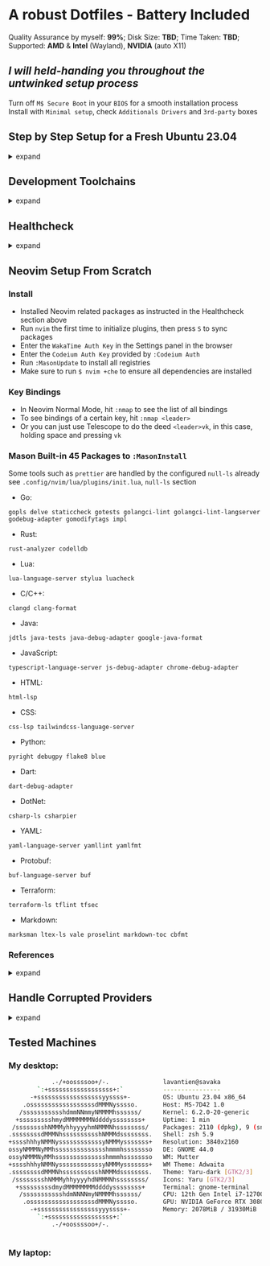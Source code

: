 # A robust Dotfiles - Battery Included

Quality Assurance by myself: **99%**; Disk Size: **TBD**; Time Taken: **TBD**;  
Supported: **AMD** & **Intel** (Wayland), **NVIDIA** (auto X11)  

## *I will held-handing you throughout the untwinked setup process*

Turn off `M$ Secure Boot` in your `BIOS` for a smooth installation process  
Install with `Minimal setup`, check `Additionals Drivers` and `3rd-party` boxes  

## Step by Step Setup for a Fresh Ubuntu 23.04

<details>
  <summary>expand</summary>

### 0. Disable Wireless Powersaving and Files Open Limit

```bash
sudo vi /etc/NetworkManager/conf.d/default-wifi-powersave-on.conf
```

```conf
[connection]
wifi.powersave = 2
```

```bash
sudo systemctl restart NetworkManager
```

```bash
sudo vi /etc/systemd/system.conf
```

```conf
DefaultLimitNOFILE=4096:2097152
```

```bash
sudo vi /etc/systemd/user.conf
```

```conf
DefaultLimitNOFILE=4096:2097152
```

```bash
sudo systemctl daemon-reexec && ulimit -n
```

`reboot`

### 1. Install all necessary `APT` packages

```bash
sudo apt update && sudo apt upgrade -y && sudo apt autoremove -y && sudo apt install ubuntu-desktop ca-certificates apt-transport-https ubuntu-dev-tools glibc-source gcc xclip git git-lfs curl zsh htop neofetch vim mpv libutf8proc2 libutf8proc-dev libfuse2 cpu-checker screenkey -y
```

### 2. Install `Oh-my-zsh` and `Chrome`, then `reboot`

```bash
sh -c "$(curl -fsSL https://raw.githubusercontent.com/ohmyzsh/ohmyzsh/master/tools/install.sh)"
```

```bash
cd ~/Downloads && wget https://dl.google.com/linux/direct/google-chrome-stable_current_amd64.deb && sudo dpkg -i google-chrome-stable_current_amd64.deb && rm google-chrome-stable_current_amd64.deb && cd ~
```

Open `Chrome`, sync your profile, and go to <https://github.com/lavantien/dotfiles/blob/main/README.md> to continue the steps  
Recommended `Chrome Extensions`:

```text
aapbdbdomjkkjkaonfhkkikfgjllcleb : Google Translate
ahfgeienlihckogmohjhadlkjgocpleb : Web Store
ahfhijdlegdabablpippeagghigmibma : Web Vitals
bcjindcccaagfpapjjmafapmmgkkhgoa : JSON Formatter
bkhaagjahfmjljalopjnoealnfndnagc : Octotree - GitHub code tree
cjpalhdlnbpafiamejdnhcphjbkeiagm : uBlock Origin
dbepggeogbaibhgnhhndojpepiihcmeb : Vimium
eimadpbcbfnmbkopoojfekhnkhdbieeh : Dark Reader
ejkiikneibegknkgimmihdpcbcedgmpo : Volume Booster
gebbhagfogifgggkldgodflihgfeippi : Return YouTube Dislike
ghbmnnjooekpmoecnnnilnnbdlolhkhi : Google Docs Offline
gppongmhjkpfnbhagpmjfkannfbllamg : Wappalyzer
hlkenndednhfkekhgcdicdfddnkalmdm : Cookie-Editor
mafpmfcccpbjnhfhjnllmmalhifmlcie : Snowflake
mhjfbmdgcfjbbpaeojofohoefgiehjai : Chrome PDF Viewer
migdhldfbapmodfbmgpofnikfbfpbbon : Highlighty: Search, Find, Multi-Highlight
neajdppkdcdipfabeoofebfddakdcjhd : Google Network Speech
nkeimhogjdpnpccoofpliimaahmaaome : Google Hangouts
nlkaejimjacpillmajjnopmpbkbnocid : YouTube NonStop
nmmhkkegccagdldgiimedpiccmgmieda : Chrome Web Store Payments
```

### 3. After `reboot`, install `Linuxbrew`

```bash
/bin/bash -c "$(curl -fsSL https://raw.githubusercontent.com/Homebrew/install/HEAD/install.sh)"
```

### 4. Install `zsh-autosuggestions`

```bash
git clone https://github.com/zsh-users/zsh-autosuggestions ${ZSH_CUSTOM:-~/.oh-my-zsh/custom}/plugins/zsh-autosuggestions
```

### 5. Install the proper `.zshrc` by clone this repo to `~/temp`, copy all its content to `~`

```bash
git clone https://github.com/lavantien/dotfiles.git ~/temp && mv -v {~/temp/*,~/temp/.*} ~/ && mv ~/temp/.config/* ~/.config/ && mv ~/temp/.local/share/applications/* ~/.local/share/applications/ && source ~/.zshrc
```

### 6. Install `rust` and its toolchains, then `reboot`

```bash
curl --proto '=https' --tlsv1.2 -sSf https://sh.rustup.rs | sh
```

### 7. Install `gcc`, `gh`, `neovim`, and other necessary `Brew` packages

```bash
brew install gcc@11 gcc gh go lazygit fzf fd ripgrep bat neovim hyperfine openjdk ruby lua maven node gopls rust-analyzer jdtls lua-language-server yaml-language-server bash-language-server terraform terraform-ls prettier delve vscode-langservers-extracted loc llvm dotenv-linter checkmake luarocks php composer
```

```bash
sudo snap install julia --classic
```

Currently, `julia` build is failed on `brew`, use `snap` instead

### 8. Install `Joplin (snap)`, sync your notes, and setup your `Git` environment:

```bash
sudo snap install joplin-desktop
```
  
For a smooth `Git` experience, you should make a `.netrc` file in your home directory and add auth token

```bash
echo 'machine github.com login lavantien password ghp_klsdfjalsdkfjdsjfalsdkldasfjkasldfjalsdfjalsdjfk' >> .netrc && git lfs install
```

For `gh`, run `gh auth login` and follow instruction to setup `GitHub CLI`

### 9. Run `./git-clone-all your-github-username` on `~/dev/personal` for cloning all of your repos

```bash
mkdir -p ~/dev/personal && cp ~/git-clone-all.sh ~/dev/personal/ && cd ~/dev/personal && ./git-clone-all.sh your-github-username && cd ~
```
  
```bash
mv ~/dev/personal/your-github-username/Documents/* ~/Documents && mv ~/dev/personal/your-github-username/Pictures/* ~/Pictures
```

### 10. Install `Iosevka Nerd Font` (replace version `v3.0.1` with whatever latest)

```bash
cd ~/Downloads && wget https://github.com/ryanoasis/nerd-fonts/releases/download/v3.0.1/Iosevka.zip && mkdir Iosevka && unzip Iosevka.zip -d Iosevka && cd Iosevka && sudo mkdir -p /usr/share/fonts/truetype/iosevka-nerd-font && sudo cp *.ttf /usr/share/fonts/truetype/iosevka-nerd-font/ && cd .. && rm -r Iosevka Iosevka.zip && cd ~ && sudo fc-cache -f -v
```

### 11. Install `wezterm`

```bash
brew tap wez/wezterm-linuxbrew && brew install wezterm
```

### 12. Install `GRPC`, `GRPC-Web`, and `protoc-gen`

```bash
brew install grpc protoc-gen-grpc-web && go install google.golang.org/protobuf/cmd/protoc-gen-go@latest && go install google.golang.org/grpc/cmd/protoc-gen-go-grpc@latest
```

### 13. Install `VSCode` and `CodeLLDB` (replace version `v1.9.2` with whatever latest)

```bash
cd ~/Downloads && wget -qO- https://packages.microsoft.com/keys/microsoft.asc | gpg --dearmor > packages.microsoft.gpg && sudo install -D -o root -g root -m 644 packages.microsoft.gpg /etc/apt/keyrings/packages.microsoft.gpg && sudo sh -c 'echo "deb [arch=amd64,arm64,armhf signed-by=/etc/apt/keyrings/packages.microsoft.gpg] https://packages.microsoft.com/repos/code stable main" > /etc/apt/sources.list.d/vscode.list' && rm -f packages.microsoft.gpg && cd ~ && sudo apt update && sudo apt install code -y
```

```bash
cd ~/Downloads && wget https://github.com/vadimcn/codelldb/releases/download/v1.9.2/codelldb-x86_64-linux.vsix && code --install-extension codelldb-x86_64-linux.vsix && rm codelldb-x86_64-linux.vsix && cd ~
```

### 14. Install `DotNet SDK`

```bash
cd ~/Downloads && declare repo_version=$(if command -v lsb_release &> /dev/null; then lsb_release -r -s; else grep -oP '(?<=^VERSION_ID=).+' /etc/os-release | tr -d '"'; fi) && wget https://packages.microsoft.com/config/ubuntu/$repo_version/packages-microsoft-prod.deb -O packages-microsoft-prod.deb && sudo dpkg -i packages-microsoft-prod.deb && rm packages-microsoft-prod.deb && cd ~ && sudo apt update && sudo apt install dotnet-sdk-7.0 -y
```

```bash
sudo cp -r /usr/share/dotnet/* /usr/lib/dotnet/ && dotnet --info
```

```bash
dotnet tool install --global csharp-ls && dotnet tool install --global csharpier
```

### 15. Install `Qemu KVM`

```bash
egrep -c '(vmx|svm)' /proc/cpuinfo && kvm-ok
```

```bash
sudo apt install qemu-kvm libvirt-daemon-system libvirt-clients bridge-utils -y
```

### 16. Install `Android Studio`, `Android SDK`, and `Flutter`

```bash
sudo snap install android-studio --classic
```

Run `Android Studio` and install default configuration, then click `More Actions` -> `SDK Manager` -> `SDK Tools` -> tick `Android SDK Build-Tools` and `Android SDK Command-line Tools` -> `Apply` and `OK`

```bash
sudo snap install flutter --classic && flutter doctor && flutter doctor --android-licenses
```

### 17. Install `Kreya` and `DBbGate`

```bash
sudo snap install kreya dbgate
```

### 18. Install `FlatHub`, `Docker Compose`, `Podman Desktop`, then `reboot`

```bash
sudo apt install flatpak -y && sudo apt install gnome-software-plugin-flatpak -y && flatpak remote-add --if-not-exists flathub https://flathub.org/repo/flathub.flatpakrepo
```

```bash
sudo install -m 0755 -d /etc/apt/keyrings && curl -fsSL https://download.docker.com/linux/ubuntu/gpg | sudo gpg --dearmor -o /etc/apt/keyrings/docker.gpg && sudo chmod a+r /etc/apt/keyrings/docker.gpg && echo \
  "deb [arch="$(dpkg --print-architecture)" signed-by=/etc/apt/keyrings/docker.gpg] https://download.docker.com/linux/ubuntu \
  "$(. /etc/os-release && echo "$VERSION_CODENAME")" stable" | \
  sudo tee /etc/apt/sources.list.d/docker.list > /dev/null && sudo apt update && sudo apt install docker-ce docker-ce-cli containerd.io docker-buildx-plugin docker-compose-plugin -y
```

```bash
sudo usermod -aG docker $USER && newgrp docker
```

`reboot`

```bash
docker run hello-world && flatpak install flathub io.podman_desktop.PodmanDesktop -y
```

### 19. Install `kubectl`, and `minikube`

```bash
curl -fsSL https://packages.cloud.google.com/apt/doc/apt-key.gpg | sudo gpg --dearmor -o /etc/apt/keyrings/kubernetes-archive-keyring.gpg && echo "deb [signed-by=/etc/apt/keyrings/kubernetes-archive-keyring.gpg] https://apt.kubernetes.io/ kubernetes-xenial main" | sudo tee /etc/apt/sources.list.d/kubernetes.list && sudo apt update && sudo apt install kubectl -y
```

```bash
cd ~/Downloads && curl -LO https://storage.googleapis.com/minikube/releases/latest/minikube_latest_amd64.deb && sudo dpkg -i minikube_latest_amd64.deb && rm minikube_latest_amd64.deb && cd ~
```

```bash
minikube config set driver docker && minikube start && minikube addons enable metrics-server
```

```bash
❗  These changes will take effect upon a minikube delete and then a minikube start
😄  minikube v1.30.1 on Ubuntu 23.04
✨  Using the docker driver based on user configuration
📌  Using Docker driver with root privileges
👍  Starting control plane node minikube in cluster minikube
🚜  Pulling base image ...
💾  Downloading Kubernetes v1.26.3 preload ...
    > preloaded-images-k8s-v18-v1...:  397.02 MiB / 397.02 MiB  100.00% 14.17 M
    > gcr.io/k8s-minikube/kicbase...:  373.53 MiB / 373.53 MiB  100.00% 6.42 Mi
🔥  Creating docker container (CPUs=2, Memory=7900MB) ...
🐳  Preparing Kubernetes v1.26.3 on Docker 23.0.2 ...
    ▪ Generating certificates and keys ...
    ▪ Booting up control plane ...
    ▪ Configuring RBAC rules ...
🔗  Configuring bridge CNI (Container Networking Interface) ...
    ▪ Using image gcr.io/k8s-minikube/storage-provisioner:v5
🌟  Enabled addons: storage-provisioner, default-storageclass
🔎  Verifying Kubernetes components...
🏄  Done! kubectl is now configured to use "minikube" cluster and "default" namespace by default
💡  metrics-server is an addon maintained by Kubernetes. For any concerns contact minikube on GitHub.
You can view the list of minikube maintainers at: https://github.com/kubernetes/minikube/blob/master/OWNERS
    ▪ Using image registry.k8s.io/metrics-server/metrics-server:v0.6.3
🌟  The 'metrics-server' addon is enabled
```

```bash
minikube stop
```

### 20. Install `Graphics Drivers` and `Vulkan`

If you have a `NVIDIA GPU`, replace `535` with whatever is the latest driver version as listed [here](https://launchpad.net/~graphics-drivers/+archive/ubuntu/ppa)

```bash
sudo add-apt-repository ppa:graphics-drivers/ppa -y && sudo dpkg --add-architecture i386 && sudo apt update && sudo apt install nvidia-driver-535 libvulkan1 libvulkan1:i386 libgl-dev libgl-dev:i386 -y
```

If not, just install `Vulkan`

```bash
sudo dpkg --add-architecture i386 && sudo apt update && sudo apt install libvulkan1 libvulkan1:i386 -y
```

and the latest `AMD/Intel` drivers

```bash
sudo add-apt-repository ppa:kisak/kisak-mesa -y && sudo dpkg --add-architecture i386 && sudo apt update && sudo apt upgrade && sudo apt install libgl1-mesa-dri:i386 mesa-vulkan-drivers mesa-vulkan-drivers:i386 libgl-dev libgl-dev:i386 -y && sudo apt autoremove -y
```

`reboot`

### 21. Install `Wine`, `Lutris`, and `MangoHud` (always check for the latest version and replace the version string when download from `wget`)

```bash
sudo mkdir -pm755 /etc/apt/keyrings && sudo wget -O /etc/apt/keyrings/winehq-archive.key https://dl.winehq.org/wine-builds/winehq.key && sudo wget -NP /etc/apt/sources.list.d/ https://dl.winehq.org/wine-builds/ubuntu/dists/lunar/winehq-lunar.sources && sudo apt update && sudo apt install --install-recommends winehq-devel -y
```

```bash
sudo apt install cabextract fluid-soundfont-gm fluid-soundfont-gs libmspack0 mesa-utils mesa-utils-bin p7zip python3-bs4 python3-html5lib python3-lxml python3-setproctitle python3-soupsieve python3-webencodings p7zip-full python3-genshi doc-base -y && cd ~/Downloads && wget https://github.com/lutris/lutris/releases/download/v0.5.13/lutris_0.5.13_all.deb && sudo dpkg -i lutris_0.5.13_all.deb && rm lutris_0.5.13_all.deb && cd ~
```

```bash
lutris
```

Click the `gear button` next to `Wine` -> tick `Advanced` -> `System options` -> `Command prefix` -> `mangohud` -> `Save` -> exit Lutris  
For `Steam` games, set launch options: `mangohud %command%`  

```bash
sudo apt install mangohud -y
```

### 22. Install `OBS`, `Gimp`, `Inkscape`, `LibreOffice`, `Blender`

```bash
sudo add-apt-repository ppa:obsproject/obs-studio -y && sudo apt update && sudo apt install ffmpeg obs-studio -y
```

Then run `OBS`, setup proper resolution, framerate, encoder, and default whole screen scene

```bash
sudo snap install gimp inkscape libreoffice
```

```bash
sudo snap install blender --classic
```

### 23. `Helix`

```bash
brew install helix
```

### 24. Install `Steam` (and optionally `Dota 2`, `Grim Dawn`, `Battlenet`, and `Diablo 2 Resurrected`)

```bash
cd ~/Downloads && wget https://repo.steampowered.com/steam/archive/precise/steam_latest.deb && sudo dpkg -i steam_latest.deb && rm steam_latest.deb && cd ~
```

Run `Steam`, login, enable `Shader Pre-Caching` and `SteamPlay`, restart `Steam`

(Install `Dota 2` to test native `Vulkan`, `Grim Dawn` to test `Proton`, also `gd rainbow filter` is a must-have loot filter for `Grim Dawn`  
Install `Battlenet` by searching for `script` inside `Lutris`, do as instructed, then relaunch `Battlenet`, install `Diablo 2 Ressurrected`  
Run `Diablo 2 Resurrected` to check for stability and if `Fsync/Gsync` is working properly)

```bash
nvidia-smi
```
  
Enable `Gsync/Fsync` inside `nvidia-settings`

</details>

## Development Toolchains

<details>
  <summary>expand</summary>

- [**NGINX**](https://nginx.org/en/docs/beginners_guide.html)
  
```bash
brew install nginx
```

`NGINX` config

<details>
	<summary>See details</summary>

```nginx
worker_processes 1;

error_log /home/savaka/go/src/github.com/lavantien/go-laptop-booking/log/nginx/error.log;

events {
	worker_connections 10;
}

http {
	access_log /home/savaka/go/src/github.com/lavantien/go-laptop-booking/log/nginx/access.log;

	upstream auth_services {
		server 0.0.0.0:50051;
	}

	upstream laptop_services {
		server 0.0.0.0:50052;
	}

	server {
		listen 8080 ssl http2;

		# Mutual TLS between gRPC client and NGINX
		ssl_certificate cert/server-cert.pem;
		ssl_certificate_key cert/server-key.pem;

		ssl_client_certificate cert/ca-cert.pem;
		ssl_verify_client on;

		location /pb.AuthService {
			grpc_pass grpcs://auth_services;

			# Mutual TLS between NGINX and gRPC server
			grpc_ssl_certificate cert/server-cert.pem;
			grpc_ssl_certificate_key cert/server-key.pem;
		}

		location /pb.LaptopService {
			grpc_pass grpcs://laptop_services;

			# Mutual TLS between NGINX and gRPC server
			grpc_ssl_certificate cert/server-cert.pem;
			grpc_ssl_certificate_key cert/server-key.pem;
		}
	}
}

```

</details>

- [**GRPC Gateway**](https://github.com/grpc-ecosystem/grpc-gateway)
  
```bash
go install \
    github.com/grpc-ecosystem/grpc-gateway/v2/protoc-gen-grpc-gateway \
    github.com/grpc-ecosystem/grpc-gateway/v2/protoc-gen-openapiv2 \
    google.golang.org/protobuf/cmd/protoc-gen-go \
    google.golang.org/grpc/cmd/protoc-gen-go-grpc
```

- [**Evan CLI**](https://github.com/ktr0731/evans)
  
```bash
go install github.com/ktr0731/evans@latest
```
  
- [**GoTestSum**](https://github.com/gotestyourself/gotestsum)
  
```bash
go install gotest.tools/gotestsum@latest
```

- [**Golang-Migrate**](https://github.com/golang-migrate/migrate/tree/master/cmd/migrate):

```bash
go install -tags 'postgres' github.com/golang-migrate/migrate/v4/cmd/migrate@latest
```

- [**SQLc**](https://docs.sqlc.dev/en/latest/overview/install.html):

```bash
go install github.com/kyleconroy/sqlc/cmd/sqlc@latest
```

- [**GoMock**](https://github.com/golang/mock):

```bash
go install github.com/golang/mock/mockgen@latest
```

- [**Viper**](https://github.com/spf13/viper):

```bash
go install https://github.com/spf13/viper@latest
```

- [**Gin**](https://github.com/gin-gonic/gin#installation):

```bash
go install github.com/gin-gonic/gin@latest

go get -u github.com/gin-gonic/gin
```

- [**Paseto**](https://github.com/o1egl/paseto):

```bash
go get -u github.com/o1egl/paseto
```

- [**JWT**](https://github.com/golang-jwt/jwt):

```bash
go get -u https://github.com/golang-jwt/jwt
```
  
- [**Swagger Editor**](https://editor.swagger.io/)

- [**Coverage Badge**](https://eremeev.ca/posts/golang-test-coverage-github-action/)

</details>

## Healthcheck

<details>
  <summary>expand</summary>

### Docker

```bash
docker version && docker run hello-world
```

```bash
Hello from Docker!
This message shows that your installation appears to be working correctly.
```

### KubeCTL and MiniKube

```bash
minikube start && kubectl get po -A && minikube dashboard
```

```bash
NAMESPACE     NAME                               READY   STATUS    RESTARTS        AGE
kube-system   coredns-787d4945fb-s2w75           1/1     Running   0               2m52s
kube-system   etcd-minikube                      1/1     Running   0               3m6s
kube-system   kube-apiserver-minikube            1/1     Running   0               3m6s
kube-system   kube-controller-manager-minikube   1/1     Running   0               3m7s
kube-system   kube-proxy-fl25q                   1/1     Running   0               2m52s
kube-system   kube-scheduler-minikube            1/1     Running   0               3m6s
kube-system   storage-provisioner                1/1     Running   1 (2m22s ago)   3m5s
```

```bash
minikube stop
```

### Flutter Doctor

```bash
flutter doctor
```

```bash
Doctor summary (to see all details, run flutter doctor -v):
[✓] Flutter (Channel stable, 3.10.3, on Ubuntu 23.04 6.2.0-20-generic, locale en_US.UTF-8)
[✓] Android toolchain - develop for Android devices (Android SDK version 33.0.2)
[✓] Chrome - develop for the web
[✓] Linux toolchain - develop for Linux desktop
[✓] Android Studio (version 2022.2)
[✓] VS Code (version 1.78.2)
[✓] Connected device (2 available)
[✓] Network resources

• No issues found!
```

### Test Docker Maven Workflow

```bash
cd ~/dev/personal/lavantien/springboot-restapi && dcu -d
```

```bash
dp && de postgres bash
```

```bash
psql -U postgres
```

```bash
create database player;
```

`<C-d> <C-d>`

```bash
mvn install
```

```bash
mvn test
```

```bash
[INFO] Tests run: 1, Failures: 0, Errors: 0, Skipped: 0, Time elapsed: 3.162 s - in com.lavantien.restapi.RestapiApplicationTests
[INFO]
[INFO] Results:
[INFO]
[INFO] Tests run: 2, Failures: 0, Errors: 0, Skipped: 0
[INFO]
[INFO] ------------------------------------------------------------------------
[INFO] BUILD SUCCESS
[INFO] ------------------------------------------------------------------------
[INFO] Total time:  6.718 s
[INFO] Finished at: 2023-06-05T10:12:21+07:00
[INFO] ------------------------------------------------------------------------
```

```bash
mvn spring-boot:run
```

Open browser at `http://localhost:8081/api/players`

`<C-c>`

```bash
cd ~
```

### Helix LSP

```bash
hx --health
```

<details>
  <summary>expand result</summary>

```bash
Config file: default
Language file: default
Log file: /home/lavantien/.cache/helix/helix.log
Runtime directories: /home/lavantien/.config/helix/runtime;/home/linuxbrew/.linuxbrew/Cellar/helix/23.05/libexec/runtime;/home/linuxbrew/.linuxbrew/Cellar/helix/23.05/libexec/bin/runtime
Runtime directory does not exist: /home/lavantien/.config/helix/runtime
Runtime directory does not exist: /home/linuxbrew/.linuxbrew/Cellar/helix/23.05/libexec/bin/runtime
Clipboard provider: xclip
System clipboard provider: xclip

Language                    LSP                         DAP                         Highlight                   Textobject                  Indent
astro                       None                        None                        ✓                           ✘                           ✘
awk                         ✘ awk-language-server       None                        ✓                           ✓                           ✘
bash                        ✓ bash-language-server      None                        ✓                           ✘                           ✓
bass                        ✘ bass                      None                        ✓                           ✘                           ✘
beancount                   None                        None                        ✓                           ✘                           ✘
bibtex                      ✘ texlab                    None                        ✓                           ✘                           ✘
bicep                       ✘ bicep-langserver          None                        ✓                           ✘                           ✘
c                           ✓ clangd                    ✓ lldb-vscode               ✓                           ✓                           ✓
c-sharp                     ✘ OmniSharp                 ✘ netcoredbg                ✓                           ✓                           ✘
cabal                       None                        None                        ✘                           ✘                           ✘
cairo                       None                        None                        ✓                           ✘                           ✘
capnp                       None                        None                        ✓                           ✘                           ✓
clojure                     ✘ clojure-lsp               None                        ✓                           ✘                           ✘
cmake                       ✘ cmake-language-server     None                        ✓                           ✓                           ✓
comment                     None                        None                        ✓                           ✘                           ✘
common-lisp                 ✘ cl-lsp                    None                        ✓                           ✘                           ✘
cpon                        None                        None                        ✓                           ✘                           ✓
cpp                         ✓ clangd                    ✓ lldb-vscode               ✓                           ✓                           ✓
crystal                     ✘ crystalline               None                        ✓                           ✓                           ✘
css                         ✓ vscode-css-language-se…   None                        ✓                           ✘                           ✘
cue                         ✘ cuelsp                    None                        ✓                           ✘                           ✘
d                           ✘ serve-d                   None                        ✓                           ✓                           ✓
dart                        ✓ dart                      None                        ✓                           ✘                           ✓
devicetree                  None                        None                        ✓                           ✘                           ✘
dhall                       ✘ dhall-lsp-server          None                        ✓                           ✓                           ✘
diff                        None                        None                        ✓                           ✘                           ✘
dockerfile                  ✘ docker-langserver         None                        ✓                           ✘                           ✘
dot                         ✘ dot-language-server       None                        ✓                           ✘                           ✘
dtd                         None                        None                        ✓                           ✘                           ✘
edoc                        None                        None                        ✓                           ✘                           ✘
eex                         None                        None                        ✓                           ✘                           ✘
ejs                         None                        None                        ✓                           ✘                           ✘
elixir                      ✘ elixir-ls                 None                        ✓                           ✓                           ✓
elm                         ✘ elm-language-server       None                        ✓                           ✓                           ✘
elvish                      ✘ elvish                    None                        ✓                           ✘                           ✘
env                         None                        None                        ✓                           ✘                           ✘
erb                         None                        None                        ✓                           ✘                           ✘
erlang                      ✘ erlang_ls                 None                        ✓                           ✓                           ✘
esdl                        None                        None                        ✓                           ✘                           ✘
fish                        None                        None                        ✓                           ✓                           ✓
fortran                     ✘ fortls                    None                        ✓                           ✘                           ✓
gdscript                    None                        None                        ✓                           ✓                           ✓
git-attributes              None                        None                        ✓                           ✘                           ✘
git-commit                  None                        None                        ✓                           ✓                           ✘
git-config                  None                        None                        ✓                           ✘                           ✘
git-ignore                  None                        None                        ✓                           ✘                           ✘
git-rebase                  None                        None                        ✓                           ✘                           ✘
gleam                       ✘ gleam                     None                        ✓                           ✓                           ✘
glsl                        None                        None                        ✓                           ✓                           ✓
go                          ✓ gopls                     ✓ dlv                       ✓                           ✓                           ✓
godot-resource              None                        None                        ✓                           ✘                           ✘
gomod                       ✓ gopls                     None                        ✓                           ✘                           ✘
gotmpl                      ✓ gopls                     None                        ✓                           ✘                           ✘
gowork                      ✓ gopls                     None                        ✓                           ✘                           ✘
graphql                     None                        None                        ✓                           ✘                           ✘
hare                        None                        None                        ✓                           ✘                           ✘
haskell                     ✘ haskell-language-serve…   None                        ✓                           ✓                           ✘
hcl                         ✓ terraform-ls              None                        ✓                           ✘                           ✓
heex                        ✘ elixir-ls                 None                        ✓                           ✓                           ✘
hosts                       None                        None                        ✓                           ✘                           ✘
html                        ✓ vscode-html-language-s…   None                        ✓                           ✘                           ✘
hurl                        None                        None                        ✓                           ✘                           ✓
idris                       ✘ idris2-lsp                None                        ✘                           ✘                           ✘
iex                         None                        None                        ✓                           ✘                           ✘
ini                         None                        None                        ✓                           ✘                           ✘
java                        ✓ jdtls                     None                        ✓                           ✓                           ✘
javascript                  ✘ typescript-language-se…   ✘                           ✓                           ✓                           ✓
jsdoc                       None                        None                        ✓                           ✘                           ✘
json                        ✓ vscode-json-language-s…   None                        ✓                           ✘                           ✓
jsonnet                     ✘ jsonnet-language-serve…   None                        ✓                           ✘                           ✘
jsx                         ✘ typescript-language-se…   None                        ✓                           ✓                           ✓
julia                       ✓ julia                     None                        ✓                           ✓                           ✓
just                        None                        None                        ✓                           ✓                           ✓
kdl                         None                        None                        ✓                           ✘                           ✘
kotlin                      ✘ kotlin-language-server…   None                        ✓                           ✘                           ✘
latex                       ✘ texlab                    None                        ✓                           ✓                           ✘
lean                        ✘ lean                      None                        ✓                           ✘                           ✘
ledger                      None                        None                        ✓                           ✘                           ✘
llvm                        None                        None                        ✓                           ✓                           ✓
llvm-mir                    None                        None                        ✓                           ✓                           ✓
llvm-mir-yaml               None                        None                        ✓                           ✘                           ✓
lua                         ✓ lua-language-server       None                        ✓                           ✓                           ✓
make                        None                        None                        ✓                           ✘                           ✘
markdoc                     ✘ markdoc-ls                None                        ✓                           ✘                           ✘
markdown                    ✘ marksman                  None                        ✓                           ✘                           ✘
markdown.inline             None                        None                        ✓                           ✘                           ✘
matlab                      None                        None                        ✓                           ✘                           ✘
mermaid                     None                        None                        ✓                           ✘                           ✘
meson                       None                        None                        ✓                           ✘                           ✓
mint                        ✘ mint                      None                        ✘                           ✘                           ✘
msbuild                     None                        None                        ✓                           ✘                           ✓
nasm                        None                        None                        ✓                           ✓                           ✘
nickel                      ✘ nls                       None                        ✓                           ✘                           ✓
nim                         ✘ nimlangserver             None                        ✓                           ✓                           ✓
nix                         ✘ nil                       None                        ✓                           ✘                           ✘
nu                          None                        None                        ✓                           ✘                           ✘
ocaml                       ✘ ocamllsp                  None                        ✓                           ✘                           ✓
ocaml-interface             ✘ ocamllsp                  None                        ✓                           ✘                           ✘
odin                        ✘ ols                       None                        ✓                           ✘                           ✓
opencl                      ✓ clangd                    None                        ✓                           ✓                           ✓
openscad                    ✘ openscad-lsp              None                        ✓                           ✘                           ✘
org                         None                        None                        ✓                           ✘                           ✘
pascal                      ✘ pasls                     None                        ✓                           ✓                           ✘
passwd                      None                        None                        ✓                           ✘                           ✘
pem                         None                        None                        ✓                           ✘                           ✘
perl                        ✘ perlnavigator             None                        ✓                           ✓                           ✓
php                         ✘ intelephense              None                        ✓                           ✓                           ✓
po                          None                        None                        ✓                           ✓                           ✘
ponylang                    None                        None                        ✓                           ✓                           ✓
prisma                      ✘ prisma-language-server…   None                        ✓                           ✘                           ✘
prolog                      ✘ swipl                     None                        ✘                           ✘                           ✘
protobuf                    None                        None                        ✓                           ✘                           ✓
prql                        None                        None                        ✓                           ✘                           ✘
purescript                  ✘ purescript-language-se…   None                        ✓                           ✘                           ✘
python                      ✘ pylsp                     None                        ✓                           ✓                           ✓
qml                         ✘ qmlls                     None                        ✓                           ✘                           ✓
r                           ✘ R                         None                        ✓                           ✘                           ✘
racket                      ✘ racket                    None                        ✓                           ✘                           ✘
regex                       None                        None                        ✓                           ✘                           ✘
rego                        ✘ regols                    None                        ✓                           ✘                           ✘
rescript                    ✘ rescript-language-serv…   None                        ✓                           ✓                           ✘
rmarkdown                   ✘ R                         None                        ✓                           ✘                           ✓
robot                       ✘ robotframework_ls         None                        ✓                           ✘                           ✘
ron                         None                        None                        ✓                           ✘                           ✓
rst                         None                        None                        ✓                           ✘                           ✘
ruby                        ✘ solargraph                None                        ✓                           ✓                           ✓
rust                        ✓ rust-analyzer             ✓ lldb-vscode               ✓                           ✓                           ✓
sage                        None                        None                        ✓                           ✓                           ✘
scala                       ✘ metals                    None                        ✓                           ✘                           ✓
scheme                      None                        None                        ✓                           ✘                           ✘
scss                        ✓ vscode-css-language-se…   None                        ✓                           ✘                           ✘
slint                       ✘ slint-lsp                 None                        ✓                           ✘                           ✓
smithy                      ✘ cs                        None                        ✓                           ✘                           ✘
sml                         None                        None                        ✓                           ✘                           ✘
solidity                    ✘ solc                      None                        ✓                           ✘                           ✘
sql                         None                        None                        ✓                           ✘                           ✘
sshclientconfig             None                        None                        ✓                           ✘                           ✘
starlark                    None                        None                        ✓                           ✓                           ✘
svelte                      ✘ svelteserver              None                        ✓                           ✘                           ✘
sway                        ✘ forc                      None                        ✓                           ✓                           ✓
swift                       ✘ sourcekit-lsp             None                        ✓                           ✘                           ✘
tablegen                    None                        None                        ✓                           ✓                           ✓
task                        None                        None                        ✓                           ✘                           ✘
tfvars                      ✓ terraform-ls              None                        ✓                           ✘                           ✓
toml                        ✘ taplo                     None                        ✓                           ✘                           ✘
tsq                         None                        None                        ✓                           ✘                           ✘
tsx                         ✘ typescript-language-se…   None                        ✓                           ✓                           ✓
twig                        None                        None                        ✓                           ✘                           ✘
typescript                  ✘ typescript-language-se…   None                        ✓                           ✓                           ✓
ungrammar                   None                        None                        ✓                           ✘                           ✘
uxntal                      None                        None                        ✓                           ✘                           ✘
v                           ✘ v                         None                        ✓                           ✓                           ✓
vala                        ✘ vala-language-server      None                        ✓                           ✘                           ✘
verilog                     ✘ svlangserver              None                        ✓                           ✓                           ✘
vhdl                        ✘ vhdl_ls                   None                        ✓                           ✘                           ✘
vhs                         None                        None                        ✓                           ✘                           ✘
vue                         ✘ vls                       None                        ✓                           ✘                           ✘
wast                        None                        None                        ✓                           ✘                           ✘
wat                         None                        None                        ✓                           ✘                           ✘
wgsl                        ✘ wgsl_analyzer             None                        ✓                           ✘                           ✘
wit                         None                        None                        ✓                           ✘                           ✓
xit                         None                        None                        ✓                           ✘                           ✘
xml                         None                        None                        ✓                           ✘                           ✓
yaml                        ✓ yaml-language-server      None                        ✓                           ✘                           ✓
yuck                        None                        None                        ✓                           ✘                           ✘
zig                         ✘ zls                       ✓ lldb-vscode               ✓                           ✓                           ✓
```

</details>

### Neovim Deps (fresh 100% OK)

```bash
npm i -g neovim
```

```bash
pip3 install neovim
```

```bash
gem install neovim
```

```bash
nvim +che
```

### Neovim Deps (after setup 100% OK)

<details>
  <summary>`n +che` result</summary>
  
```checkhealth

==============================================================================
lazy: require("lazy.health").check()

lazy.nvim ~

- OK Git installed
- OK no existing packages found by other package managers
- OK packer_compiled.lua not found

==============================================================================
mason: require("mason.health").check()

mason.nvim ~

- OK mason.nvim version v1.1.1
- OK PATH: prepend
- OK Providers:
  mason.providers.registry-api
  mason.providers.client
- OK neovim version >= 0.7.0

mason.nvim [Registries] ~

- OK Registry `github.com/mason-org/mason-registry version: 2023-06-04-mutual-side` is installed.
- OK Registry `github.com/mason-org/mason-registry version: 2023-06-04-mutual-side` is installed.

mason.nvim [Core utils] ~

- OK unzip: `UnZip 6.00 of 20 April 2009, by Debian. Original by Info-ZIP.`
- OK wget: `GNU Wget 1.21.3 built on linux-gnu.`
- OK curl: `curl 8.1.2 (x86_64-pc-linux-gnu) libcurl/8.1.2 OpenSSL/1.1.1u zlib/1.2.13 brotli/1.0.9 zstd/1.5.5 libidn2/2.3.4 libssh2/1.11.0 nghttp2/1.53.0 librtmp/2.3`
- OK gzip: `gzip 1.12`
- OK tar: `tar (GNU tar) 1.34`
- OK bash: `GNU bash, version 5.2.15(1)-release (x86_64-pc-linux-gnu)`
- OK sh: `Ok`

mason.nvim [Languages] ~

- OK Go: `go version go1.20.4 linux/amd64`
- OK Ruby: `ruby 3.2.2 (2023-03-30 revision e51014f9c0) [x86_64-linux]`
- OK luarocks: `/home/linuxbrew/.linuxbrew/bin/luarocks 3.9.2`
- OK PHP: `PHP 8.2.6 (cli) (built: May  9 2023 06:25:31) (NTS)`
- OK cargo: `cargo 1.70.0 (ec8a8a0ca 2023-04-25)`
- OK node: `v20.2.0`
- OK Composer: `Composer version 2.5.7 2023-05-24 15:00:39`
- OK java: `openjdk version "20.0.1" 2023-04-18`
- OK python3: `Python 3.11.3`
- OK RubyGem: `3.4.13`
- OK julia: `julia version 1.9.0`
- OK javac: `javac 20.0.1`
- OK npm: `9.6.7`
- OK pip3: `pip 23.1.2 from /home/linuxbrew/.linuxbrew/Cellar/python@3.11/3.11.3/lib/python3.11/site-packages/pip (python 3.11)`

mason.nvim [GitHub] ~

- OK GitHub API rate limit. Used: 3. Remaining: 4997. Limit: 5000. Reset: Mon 05 Jun 2023 12:21:43 AM +07.

==============================================================================
null-ls: require("null-ls.health").check()

- OK dart_format: the command "dart" is executable.
- OK prettier: the command "prettier" is executable.
- OK checkmake: the command "checkmake" is executable.
- OK clang_check: the command "clang-check" is executable.
- refactoring: cannot verify if the command is an executable.
- OK gitsigns: the source "gitsigns" can be ran.

==============================================================================
nvim: require("nvim.health").check()

Configuration ~

- OK no issues found

Runtime ~

- OK $VIMRUNTIME: /home/linuxbrew/.linuxbrew/Cellar/neovim/0.9.1/share/nvim/runtime

Performance ~

- OK Build type: Release

Remote Plugins ~

- OK Up to date

terminal ~

- key_backspace (kbs) terminfo entry: `key_backspace=^H`
- key_dc (kdch1) terminfo entry: `key_dc=\E[3~`
- $TERM_PROGRAM="WezTerm"
- $COLORTERM="truecolor"

==============================================================================
nvim-treesitter: require("nvim-treesitter.health").check()

Installation ~

- OK `tree-sitter` found 0.20.8 (parser generator, only needed for :TSInstallFromGrammar)
- OK `node` found v20.2.0 (only needed for :TSInstallFromGrammar)
- OK `git` executable found.
- OK `cc` executable found. Selected from { vim.NIL, "cc", "gcc", "clang", "cl", "zig" }
  Version: cc (Ubuntu 12.2.0-17ubuntu1) 12.2.0
- OK Neovim was compiled with tree-sitter runtime ABI version 14 (required >=13). Parsers must be compatible with runtime ABI.

OS Info:
{
machine = "x86_64",
release = "6.2.0-20-generic",
sysname = "Linux",
version = "#20-Ubuntu SMP PREEMPT_DYNAMIC Thu Apr 6 07:48:48 UTC 2023"
} ~

Parser/Features H L F I J

- c ✓ ✓ ✓ ✓ ✓
- lua ✓ ✓ ✓ ✓ ✓
- markdown ✓ . ✓ ✓ ✓
- query ✓ ✓ ✓ ✓ ✓
- vim ✓ ✓ ✓ . ✓
- vimdoc ✓ . . . ✓

Legend: H[ighlight], L[ocals], F[olds], I[ndents], In[j]ections
+) multiple parsers found, only one will be used
x) errors found in the query, try to run :TSUpdate {lang} ~

==============================================================================
provider: health#provider#check

Clipboard (optional) ~

- OK Clipboard tool found: xclip

Python 3 provider (optional) ~

- `g:python3_host_prog` is not set. Searching for python3 in the environment.
- Multiple python3 executables found. Set `g:python3_host_prog` to avoid surprises.
- Executable: /home/linuxbrew/.linuxbrew/bin/python3
- Other python executable: /usr/bin/python3
- Other python executable: /bin/python3
- Python version: 3.11.3
- pynvim version: 0.4.3
- OK Latest pynvim is installed.

Python virtualenv ~

- OK no $VIRTUAL_ENV

Ruby provider (optional) ~

- Ruby: ruby 3.2.2 (2023-03-30 revision e51014f9c0) [x86_64-linux]
- Host: /home/linuxbrew/.linuxbrew/lib/ruby/gems/3.2.0/bin/neovim-ruby-host
- OK Latest "neovim" gem is installed: 0.9.0

Node.js provider (optional) ~

- Node.js: v20.2.0
- Nvim node.js host: /home/linuxbrew/.linuxbrew/lib/node_modules/neovim/bin/cli.js
- OK Latest "neovim" npm/yarn/pnpm package is installed: 4.10.1

Perl provider (optional) ~

- Disabled (g:loaded_perl_provider=0).

==============================================================================
telescope: require("telescope.health").check()

Checking for required plugins ~

- OK plenary installed.
- OK nvim-treesitter installed.

Checking external dependencies ~

- OK rg: found ripgrep 13.0.0
- OK fd: found fd 8.7.0

===== Installed extensions ===== ~

==============================================================================
vim.lsp: require("vim.lsp.health").check()

- LSP log level : WARN
- Log path: /home/lavantien/.local/state/nvim/lsp.log
- Log size: 0 KB

vim.lsp: Active Clients ~

- No active clients

==============================================================================
vim.treesitter: require("vim.treesitter.health").check()

- Nvim runtime ABI version: 14
- OK Parser: markdown ABI: 13, path: /home/lavantien/.local/share/nvim/lazy/nvim-treesitter/parser/markdown.so
- OK Parser: c ABI: 13, path: /home/linuxbrew/.linuxbrew/Cellar/neovim/0.9.1/lib/nvim/parser/c.so
- OK Parser: lua ABI: 14, path: /home/linuxbrew/.linuxbrew/Cellar/neovim/0.9.1/lib/nvim/parser/lua.so
- OK Parser: query ABI: 14, path: /home/linuxbrew/.linuxbrew/Cellar/neovim/0.9.1/lib/nvim/parser/query.so
- OK Parser: vim ABI: 14, path: /home/linuxbrew/.linuxbrew/Cellar/neovim/0.9.1/lib/nvim/parser/vim.so
- OK Parser: vimdoc ABI: 14, path: /home/linuxbrew/.linuxbrew/Cellar/neovim/0.9.1/lib/nvim/parser/vimdoc.so

````

</details>

</details>

## Neovim Setup From Scratch

### Install

- Installed Neovim related packages as instructed in the Healthcheck section above
- Run `nvim` the first time to initialize plugins, then press `S` to sync packages
- Enter the `WakaTime Auth Key` in the Settings panel in the browser
- Enter the `Codeium Auth Key` provided by `:Codeium Auth`
- Run `:MasonUpdate` to install all registries
- Make sure to run `$ nvim +che` to ensure all dependencies are installed

### Key Bindings

- In Neovim Normal Mode, hit `:nmap` to see the list of all bindings
- To see bindings of a certain key, hit `:nmap <leader>`
- Or you can just use Telescope to do the deed `<leader>vk`, in this case, holding space and pressing `vk`

### Mason Built-in 45 Packages to `:MasonInstall `
  
Some tools such as `prettier` are handled by the configured `null-ls` already  
see `.config/nvim/lua/plugins/init.lua`, `null-ls` section  

- Go:

```text
gopls delve staticcheck gotests golangci-lint golangci-lint-langserver godebug-adapter gomodifytags impl
```

- Rust:

```text
rust-analyzer codelldb
```

- Lua:

```text
lua-language-server stylua luacheck
```

- C/C++:

```text
clangd clang-format
```

- Java:

```text
jdtls java-tests java-debug-adapter google-java-format
```

- JavaScript:

```text
typescript-language-server js-debug-adapter chrome-debug-adapter
```

- HTML:

```text
html-lsp
```

- CSS:

```text
css-lsp tailwindcss-language-server
```

- Python:

```text
pyright debugpy flake8 blue
```

- Dart:

```text
dart-debug-adapter
```

- DotNet:

```text
csharp-ls csharpier
```

- YAML:

```text
yaml-language-server yamllint yamlfmt
```

- Protobuf:

```text
buf-language-server buf
```

- Terraform:

```text
terraform-ls tflint tfsec
```

- Markdown:

```text
marksman ltex-ls vale proselint markdown-toc cbfmt
```

### References

<details>
  <summary>expand</summary>

- 0 to LSP: <https://youtu.be/w7i4amO_zaE>
- Zero to IDE: <https://youtu.be/N93cTbtLCIM>
- Effective Neovim: Instant IDE: <https://youtu.be/stqUbv-5u2s>
- Kickstart.nvim: <https://github.com/nvim-lua/kickstart.nvim>
- Neovim Null-LS - Hooks For LSP | Format Code On Save:
  <https://youtu.be/ryxRpKpM9B4>
- Null-LS built-in:
  <https://github.com/jose-elias-alvarez/null-ls.nvim/blob/main/doc/BUILTINS.md>
- Debugging in Neovim: <https://youtu.be/0moS8UHupGc>
- How to Debug like a Pro: <https://miguelcrespo.co/how-to-debug-like-a-pro-using-neovim>
- Nvim DAP getting started: <https://davelage.com/posts/nvim-dap-getting-started/>

</details>

## Handle Corrupted Providers

<details>
  <summary>expand</summary>
  
### Google Cloud CLI (broken installation & missing python2 dep)

```bash
echo "deb [signed-by=/etc/apt/keyrings/cloud.google.gpg] https://packages.cloud.google.com/apt cloud-sdk main" | sudo tee -a /etc/apt/sources.list.d/google-cloud-sdk.list
curl https://packages.cloud.google.com/apt/doc/apt-key.gpg | gpg --dearmor | sudo tee /etc/apt/keyrings/cloud.google.gpg > /dev/null
sudo apt update && sudo apt install kubectl google-cloud-cli
gcloud init

wget https://www.python.org/ftp/python/2.7.18/Python-2.7.18.tgz
tar xzf Python-2.7.18.tgz
cd Python-2.7.18
./configure --enable-optimizations
sudo make altinstall
python2.7 -V
sudo ln -sfn '/usr/local/bin/python2.7' '/usr/bin/python2'
python2 -V
sudo rm /usr/local/lib/pkgconfig/python-2.7.pc /usr/local/lib/libpython2.7.a
sudo rm -rf /usr/local/include/python2.7

sudo apt install google-cloud-cli-app-engine-go google-cloud-cli-app-engine-grpc google-cloud-cli-cloud-build-local google-cloud-cli-firestore-emulator google-cloud-cli-minikube google-cloud-cli-tests
# still failed due to python2.7
````

</details>

## Tested Machines

### My desktop:

```bash
            .-/+oossssoo+/-.               lavantien@savaka 
        `:+ssssssssssssssssss+:`           ---------------- 
      -+ssssssssssssssssssyyssss+-         OS: Ubuntu 23.04 x86_64 
    .ossssssssssssssssssdMMMNysssso.       Host: MS-7D42 1.0 
   /ssssssssssshdmmNNmmyNMMMMhssssss/      Kernel: 6.2.0-20-generic 
  +ssssssssshmydMMMMMMMNddddyssssssss+     Uptime: 1 min 
 /sssssssshNMMMyhhyyyyhmNMMMNhssssssss/    Packages: 2110 (dpkg), 9 (snap) 
.ssssssssdMMMNhsssssssssshNMMMdssssssss.   Shell: zsh 5.9 
+sssshhhyNMMNyssssssssssssyNMMMysssssss+   Resolution: 3840x2160 
ossyNMMMNyMMhsssssssssssssshmmmhssssssso   DE: GNOME 44.0 
ossyNMMMNyMMhsssssssssssssshmmmhssssssso   WM: Mutter 
+sssshhhyNMMNyssssssssssssyNMMMysssssss+   WM Theme: Adwaita 
.ssssssssdMMMNhsssssssssshNMMMdssssssss.   Theme: Yaru-dark [GTK2/3] 
 /sssssssshNMMMyhhyyyyhdNMMMNhssssssss/    Icons: Yaru [GTK2/3] 
  +sssssssssdmydMMMMMMMMddddyssssssss+     Terminal: gnome-terminal 
   /ssssssssssshdmNNNNmyNMMMMhssssss/      CPU: 12th Gen Intel i7-12700F (20) @ 4.800GHz 
    .ossssssssssssssssssdMMMNysssso.       GPU: NVIDIA GeForce RTX 3080 Lite Hash Rate 
      -+sssssssssssssssssyyyssss+-         Memory: 2078MiB / 31930MiB 
        `:+ssssssssssssssssss+:`
            .-/+oossssoo+/-.                                       
                                                                   
```

### My laptop:

```bash

```
